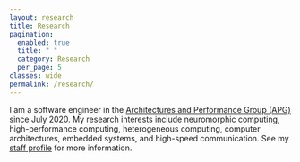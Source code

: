 ```yaml
---
layout: research
title: Research
pagination:
  enabled: true
  title: " "
  category: Research
  per_page: 5
classes: wide
permalink: /research/
---
```

I am a software engineer in the [Architectures and Performance Group (APG)](https://www.ornl.gov/group/architectures-performance) since July 2020. My research interests include neuromorphic computing, high-performance computing, heterogeneous computing, computer architectures, embedded systems, and high-speed communication. See my [staff profile](https://www.ornl.gov/staff-profile/aaron-r-young) for more information.
